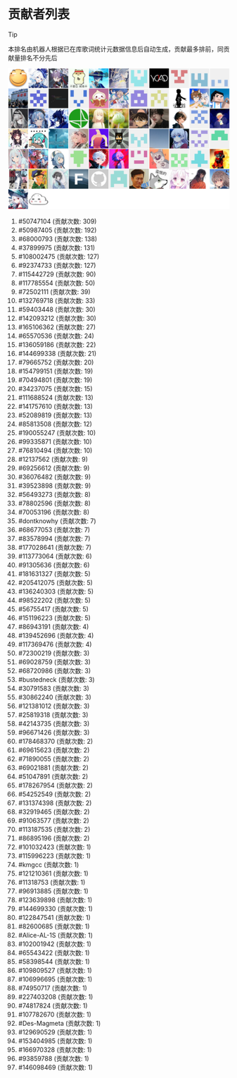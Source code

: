 # 贡献者列表

> [!TIP]
> 本排名由机器人根据已在库歌词统计元数据信息后自动生成，贡献最多排前，同贡献量排名不分先后

![贡献者头像画廊](./CONTRIBUTORS.svg)

1. #50747104 (贡献次数: 309)
2. #50987405 (贡献次数: 192)
3. #68000793 (贡献次数: 138)
4. #37899975 (贡献次数: 131)
5. #108002475 (贡献次数: 127)
6. #92374733 (贡献次数: 127)
7. #115442729 (贡献次数: 90)
8. #117785554 (贡献次数: 50)
9. #72502111 (贡献次数: 39)
10. #132769718 (贡献次数: 33)
11. #59403448 (贡献次数: 30)
12. #142093212 (贡献次数: 30)
13. #165106362 (贡献次数: 27)
14. #65570536 (贡献次数: 24)
15. #136059186 (贡献次数: 22)
16. #144699338 (贡献次数: 21)
17. #79665752 (贡献次数: 20)
18. #154799151 (贡献次数: 19)
19. #70494801 (贡献次数: 19)
20. #34237075 (贡献次数: 15)
21. #111688524 (贡献次数: 13)
22. #141757610 (贡献次数: 13)
23. #52089819 (贡献次数: 13)
24. #85813508 (贡献次数: 12)
25. #190055247 (贡献次数: 10)
26. #99335871 (贡献次数: 10)
27. #76810494 (贡献次数: 10)
28. #12137562 (贡献次数: 9)
29. #69256612 (贡献次数: 9)
30. #36076482 (贡献次数: 9)
31. #39523898 (贡献次数: 9)
32. #56493273 (贡献次数: 8)
33. #78802596 (贡献次数: 8)
34. #70053196 (贡献次数: 8)
35. #dontknowhy (贡献次数: 7)
36. #68677053 (贡献次数: 7)
37. #83578994 (贡献次数: 7)
38. #177028641 (贡献次数: 7)
39. #113773064 (贡献次数: 6)
40. #91305636 (贡献次数: 6)
41. #181631327 (贡献次数: 5)
42. #205412075 (贡献次数: 5)
43. #136240303 (贡献次数: 5)
44. #98522202 (贡献次数: 5)
45. #56755417 (贡献次数: 5)
46. #151196223 (贡献次数: 5)
47. #86943191 (贡献次数: 4)
48. #139452696 (贡献次数: 4)
49. #117369476 (贡献次数: 4)
50. #72300219 (贡献次数: 3)
51. #69028759 (贡献次数: 3)
52. #68720986 (贡献次数: 3)
53. #bustedneck (贡献次数: 3)
54. #30791583 (贡献次数: 3)
55. #30862240 (贡献次数: 3)
56. #121381012 (贡献次数: 3)
57. #25819318 (贡献次数: 3)
58. #42143735 (贡献次数: 3)
59. #96671426 (贡献次数: 3)
60. #178468370 (贡献次数: 2)
61. #69615623 (贡献次数: 2)
62. #71890055 (贡献次数: 2)
63. #69021881 (贡献次数: 2)
64. #51047891 (贡献次数: 2)
65. #178267954 (贡献次数: 2)
66. #54252549 (贡献次数: 2)
67. #131374398 (贡献次数: 2)
68. #32919465 (贡献次数: 2)
69. #91063577 (贡献次数: 2)
70. #113187535 (贡献次数: 2)
71. #86895196 (贡献次数: 2)
72. #101032423 (贡献次数: 1)
73. #115996223 (贡献次数: 1)
74. #kmgcc (贡献次数: 1)
75. #121210361 (贡献次数: 1)
76. #11318753 (贡献次数: 1)
77. #96913885 (贡献次数: 1)
78. #123639898 (贡献次数: 1)
79. #144699330 (贡献次数: 1)
80. #122847541 (贡献次数: 1)
81. #82600685 (贡献次数: 1)
82. #Alice-AL-1S (贡献次数: 1)
83. #102001942 (贡献次数: 1)
84. #65543422 (贡献次数: 1)
85. #58398544 (贡献次数: 1)
86. #109809527 (贡献次数: 1)
87. #106996695 (贡献次数: 1)
88. #74950717 (贡献次数: 1)
89. #227403208 (贡献次数: 1)
90. #74817824 (贡献次数: 1)
91. #107782670 (贡献次数: 1)
92. #Des-Magmeta (贡献次数: 1)
93. #129690529 (贡献次数: 1)
94. #153404985 (贡献次数: 1)
95. #166970328 (贡献次数: 1)
96. #93859788 (贡献次数: 1)
97. #146098469 (贡献次数: 1)
